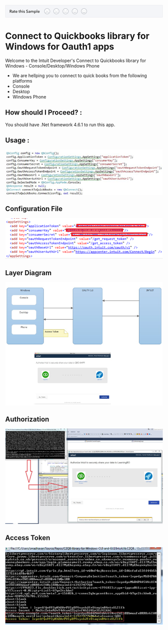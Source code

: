 [![Sample Banner](views/Sample.png)][ss1]

Connect to Quickbooks library for Windows for Oauth1 apps
=========================================================

<p>Welcome to the Intuit Developer's Connect to Quickbooks library for Windows - Console/Desktop/Windows Phone</p>

<ul>
<li>We are hellping you to connect to quick books from the following platforms</li>
<li>Console</li>
<li>Desktop</li>
<li>Windows Phone</li>
</ul>

## How should I Proceed? :
You should have .Net framework 4.6.1 to run this app.

## Usage :  


![Usage](https://github.com/IntuitDeveloper/C2QB-library-for-Windows-CUI-and-GUI/blob/master/images/usage.JPG)


## Configuration File

![Configuration](https://github.com/IntuitDeveloper/C2QB-library-for-Windows-CUI-and-GUI/blob/master/images/config.png "Configuration")


## Layer Diagram

![Layer Diagram](https://github.com/IntuitDeveloper/C2QB-library-for-Windows-CUI-and-GUI/blob/master/images/oauth.jpg "Layer Diagram")

## Authorization

![Authoriation](https://github.com/IntuitDeveloper/C2QB-library-for-Windows-CUI-and-GUI/blob/master/images/authorize.jpg "Authorization")

## Access Token

![Access Token](https://github.com/IntuitDeveloper/C2QB-library-for-Windows-CUI-and-GUI/blob/master/images/accesstoken.jpg "Access Token")

[ss1]: https://help.developer.intuit.com/s/samplefeedback?cid=9010&repoName=C2QB-library-for-Windows-CUI-and-GUI